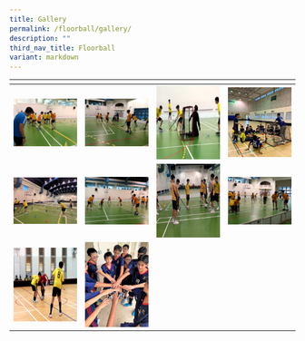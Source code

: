 ```yaml
---
title: Gallery
permalink: /floorball/gallery/
description: ""
third_nav_title: Floorball
variant: markdown
---
```

<table>
<thead>
  <tr>
    <th style="width:200px"></th>
    <th style="width:200px"></th>
    <th style="width:200px"></th>
		<th style="width:200px"></th>
  </tr>
</thead>
<tbody>
  <tr>
    <td style="text-align:center"><a href="/images/CCA%20Sports/Floorball/Floorball_1.jpg"> <img src="/images/CCA%20Sports/Floorball/Floorball_1.jpg" style="width:200px"></a></td>
    <td style="text-align:center"><a href="/images/CCA%20Sports/Floorball/Floorball_2.jpg"> <img src="/images/CCA%20Sports/Floorball/Floorball_2.jpg" style="width:200px"></a></td>
    <td style="text-align:center"><a href="/images/CCA%20Sports/Floorball/Floorball_3.jpg"> <img src="/images/CCA%20Sports/Floorball/Floorball_3.jpg" style="width:200px; height: 130px"></a></td>
    <td style="text-align:center"><a href="/images/CCA%20Sports/Floorball/Floorball_4.png"> <img src="/images/CCA%20Sports/Floorball/Floorball_4.png" style="width:200px"></a></td>
  </tr>
   <tr>
    <td style="text-align:center"><a href="/images/CCA%20Sports/Floorball/Floorball_5.png"> <img src="/images/CCA%20Sports/Floorball/Floorball_5.png" style="width:200px"></a></td>
    <td style="text-align:center"><a href="/images/CCA%20Sports/Floorball/Floorball_6.jpg"> <img src="/images/CCA%20Sports/Floorball/Floorball_6.jpg" style="width:200px"></a></td>
    <td style="text-align:center"><a href="/images/CCA%20Sports/Floorball/Floorball_7.jpg"> <img src="/images/CCA%20Sports/Floorball/Floorball_7.jpg" style="width:200px; height: 130px"></a></td>
    <td style="text-align:center"><a href="/images/CCA%20Sports/Floorball/Floorball_8.jpg"> <img src="/images/CCA%20Sports/Floorball/Floorball_8.jpg" style="width:200px"></a></td>
  </tr>
		<tr>
    <td style="text-align:center"><a href="/images/CCA%20Sports/Floorball/Floorball_9.jpg"> <img src="/images/CCA%20Sports/Floorball/Floorball_9.jpg" style="width:200px; height: 130px"></a></td>
    <td style="text-align:center"><a href="/images/CCA%20Sports/Floorball/Floorball_10.png"> <img src="/images/CCA%20Sports/Floorball/Floorball_10.png" style="width:200px"></a></td>
	</tr>
</tbody>
</table>